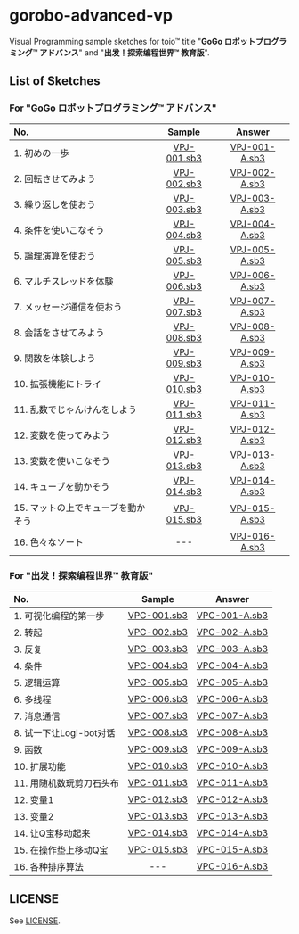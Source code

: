 # gorobo-advanced-vp

Visual Programming sample sketches for toio™ title "**GoGo ロボットプログラミング™ アドバンス**" and "**出发！探索编程世界™ 教育版**".

## List of Sketches

### For "GoGo ロボットプログラミング™ アドバンス"

|  No.  |  Sample  |  Answer  |
| :--- | :---: | :---: |
|  1. 初めの一歩  |  [VPJ-001.sb3](https://toio.github.io/toio-visual-programming/beta/?project=https://toio.github.io/gorobo-advanced-vp/sketch/JP/sample/VPJ-001.sb3)  |  [VPJ-001-A.sb3](https://toio.github.io/toio-visual-programming/beta/?project=https://toio.github.io/gorobo-advanced-vp/sketch/JP/answer/VPJ-001-A.sb3)  |
|  2. 回転させてみよう  |  [VPJ-002.sb3](https://toio.github.io/toio-visual-programming/beta/?project=https://toio.github.io/gorobo-advanced-vp/sketch/JP/sample/VPJ-002.sb3)  |  [VPJ-002-A.sb3](https://toio.github.io/toio-visual-programming/beta/?project=https://toio.github.io/gorobo-advanced-vp/sketch/JP/answer/VPJ-002-A.sb3)  |
|  3. 繰り返しを使おう  |  [VPJ-003.sb3](https://toio.github.io/toio-visual-programming/beta/?project=https://toio.github.io/gorobo-advanced-vp/sketch/JP/sample/VPJ-003.sb3)  |  [VPJ-003-A.sb3](https://toio.github.io/toio-visual-programming/beta/?project=https://toio.github.io/gorobo-advanced-vp/sketch/JP/answer/VPJ-003-A.sb3)  |
|  4. 条件を使いこなそう  |  [VPJ-004.sb3](https://toio.github.io/toio-visual-programming/beta/?project=https://toio.github.io/gorobo-advanced-vp/sketch/JP/sample/VPJ-004.sb3)  |  [VPJ-004-A.sb3](https://toio.github.io/toio-visual-programming/beta/?project=https://toio.github.io/gorobo-advanced-vp/sketch/JP/answer/VPJ-004-A.sb3)  |
|  5. 論理演算を使おう  |  [VPJ-005.sb3](https://toio.github.io/toio-visual-programming/beta/?project=https://toio.github.io/gorobo-advanced-vp/sketch/JP/sample/VPJ-005.sb3)  |  [VPJ-005-A.sb3](https://toio.github.io/toio-visual-programming/beta/?project=https://toio.github.io/gorobo-advanced-vp/sketch/JP/answer/VPJ-005-A.sb3)  |
|  6. マルチスレッドを体験  |  [VPJ-006.sb3](https://toio.github.io/toio-visual-programming/beta/?project=https://toio.github.io/gorobo-advanced-vp/sketch/JP/sample/VPJ-006.sb3)  |  [VPJ-006-A.sb3](https://toio.github.io/toio-visual-programming/beta/?project=https://toio.github.io/gorobo-advanced-vp/sketch/JP/answer/VPJ-006-A.sb3)  |
|  7. メッセージ通信を使おう  |  [VPJ-007.sb3](https://toio.github.io/toio-visual-programming/beta/?project=https://toio.github.io/gorobo-advanced-vp/sketch/JP/sample/VPJ-007.sb3)  |  [VPJ-007-A.sb3](https://toio.github.io/toio-visual-programming/beta/?project=https://toio.github.io/gorobo-advanced-vp/sketch/JP/answer/VPJ-007-A.sb3)  |
|  8. 会話をさせてみよう  |  [VPJ-008.sb3](https://toio.github.io/toio-visual-programming/beta/?project=https://toio.github.io/gorobo-advanced-vp/sketch/JP/sample/VPJ-008.sb3)  |  [VPJ-008-A.sb3](https://toio.github.io/toio-visual-programming/beta/?project=https://toio.github.io/gorobo-advanced-vp/sketch/JP/answer/VPJ-008-A.sb3)  |
|  9. 関数を体験しよう  |  [VPJ-009.sb3](https://toio.github.io/toio-visual-programming/beta/?project=https://toio.github.io/gorobo-advanced-vp/sketch/JP/sample/VPJ-009.sb3)  |  [VPJ-009-A.sb3](https://toio.github.io/toio-visual-programming/beta/?project=https://toio.github.io/gorobo-advanced-vp/sketch/JP/answer/VPJ-009-A.sb3)  |
|  10. 拡張機能にトライ  |  [VPJ-010.sb3](https://toio.github.io/toio-visual-programming/beta/?project=https://toio.github.io/gorobo-advanced-vp/sketch/JP/sample/VPJ-010.sb3)  |  [VPJ-010-A.sb3](https://toio.github.io/toio-visual-programming/beta/?project=https://toio.github.io/gorobo-advanced-vp/sketch/JP/answer/VPJ-010-A.sb3)  |
|  11. 乱数でじゃんけんをしよう  |  [VPJ-011.sb3](https://toio.github.io/toio-visual-programming/beta/?project=https://toio.github.io/gorobo-advanced-vp/sketch/JP/sample/VPJ-011.sb3)  |  [VPJ-011-A.sb3](https://toio.github.io/toio-visual-programming/beta/?project=https://toio.github.io/gorobo-advanced-vp/sketch/JP/answer/VPJ-011-A.sb3)  |
|  12. 変数を使ってみよう  |  [VPJ-012.sb3](https://toio.github.io/toio-visual-programming/beta/?project=https://toio.github.io/gorobo-advanced-vp/sketch/JP/sample/VPJ-012.sb3)  |  [VPJ-012-A.sb3](https://toio.github.io/toio-visual-programming/beta/?project=https://toio.github.io/gorobo-advanced-vp/sketch/JP/answer/VPJ-012-A.sb3)  |
|  13. 変数を使いこなそう  |  [VPJ-013.sb3](https://toio.github.io/toio-visual-programming/beta/?project=https://toio.github.io/gorobo-advanced-vp/sketch/JP/sample/VPJ-013.sb3)  |  [VPJ-013-A.sb3](https://toio.github.io/toio-visual-programming/beta/?project=https://toio.github.io/gorobo-advanced-vp/sketch/JP/answer/VPJ-013-A.sb3)  |
|  14. キューブを動かそう  |  [VPJ-014.sb3](https://toio.github.io/toio-visual-programming/beta/?project=https://toio.github.io/gorobo-advanced-vp/sketch/JP/sample/VPJ-014.sb3)  |  [VPJ-014-A.sb3](https://toio.github.io/toio-visual-programming/beta/?project=https://toio.github.io/gorobo-advanced-vp/sketch/JP/answer/VPJ-014-A.sb3)  |
|  15. マットの上でキューブを動かそう  |  [VPJ-015.sb3](https://toio.github.io/toio-visual-programming/beta/?project=https://toio.github.io/gorobo-advanced-vp/sketch/JP/sample/VPJ-015.sb3)  |  [VPJ-015-A.sb3](https://toio.github.io/toio-visual-programming/beta/?project=https://toio.github.io/gorobo-advanced-vp/sketch/JP/answer/VPJ-015-A.sb3)  |
|  16. 色々なソート  |  ---  |  [VPJ-016-A.sb3](https://toio.github.io/toio-visual-programming/beta/?project=https://toio.github.io/gorobo-advanced-vp/sketch/JP/answer/VPJ-016-A.sb3)  |

### For "出发！探索编程世界™ 教育版"


|  No.  |  Sample  |  Answer  |
| :--- | :---: | :---: |
|  1. 可视化编程的第一步  |  [VPC-001.sb3](https://toio.github.io/toio-visual-programming/c/?project=https://toio.github.io/gorobo-advanced-vp/sketch/CN/sample/VPC-001.sb3)  |  [VPC-001-A.sb3](https://toio.github.io/toio-visual-programming/c/?project=https://toio.github.io/gorobo-advanced-vp/sketch/CN/answer/VPC-001-A.sb3)  |
|  2. 转起  |  [VPC-002.sb3](https://toio.github.io/toio-visual-programming/c/?project=https://toio.github.io/gorobo-advanced-vp/sketch/CN/sample/VPC-002.sb3)  |  [VPC-002-A.sb3](https://toio.github.io/toio-visual-programming/c/?project=https://toio.github.io/gorobo-advanced-vp/sketch/CN/answer/VPC-002-A.sb3)  |
|  3. 反复  |  [VPC-003.sb3](https://toio.github.io/toio-visual-programming/c/?project=https://toio.github.io/gorobo-advanced-vp/sketch/CN/sample/VPC-003.sb3)  |  [VPC-003-A.sb3](https://toio.github.io/toio-visual-programming/c/?project=https://toio.github.io/gorobo-advanced-vp/sketch/CN/answer/VPC-003-A.sb3)  |
|  4. 条件  |  [VPC-004.sb3](https://toio.github.io/toio-visual-programming/c/?project=https://toio.github.io/gorobo-advanced-vp/sketch/CN/sample/VPC-004.sb3)  |  [VPC-004-A.sb3](https://toio.github.io/toio-visual-programming/c/?project=https://toio.github.io/gorobo-advanced-vp/sketch/CN/answer/VPC-004-A.sb3)  |
|  5. 逻辑运算  |  [VPC-005.sb3](https://toio.github.io/toio-visual-programming/c/?project=https://toio.github.io/gorobo-advanced-vp/sketch/CN/sample/VPC-005.sb3)  |  [VPC-005-A.sb3](https://toio.github.io/toio-visual-programming/c/?project=https://toio.github.io/gorobo-advanced-vp/sketch/CN/answer/VPC-005-A.sb3)  |
|  6. 多线程  |  [VPC-006.sb3](https://toio.github.io/toio-visual-programming/c/?project=https://toio.github.io/gorobo-advanced-vp/sketch/CN/sample/VPC-006.sb3)  |  [VPC-006-A.sb3](https://toio.github.io/toio-visual-programming/c/?project=https://toio.github.io/gorobo-advanced-vp/sketch/CN/answer/VPC-006-A.sb3)  |
|  7. 消息通信  |  [VPC-007.sb3](https://toio.github.io/toio-visual-programming/c/?project=https://toio.github.io/gorobo-advanced-vp/sketch/CN/sample/VPC-007.sb3)  |  [VPC-007-A.sb3](https://toio.github.io/toio-visual-programming/c/?project=https://toio.github.io/gorobo-advanced-vp/sketch/CN/answer/VPC-007-A.sb3)  |
|  8. 试一下让Logi-bot对话  |  [VPC-008.sb3](https://toio.github.io/toio-visual-programming/c/?project=https://toio.github.io/gorobo-advanced-vp/sketch/CN/sample/VPC-008.sb3)  |  [VPC-008-A.sb3](https://toio.github.io/toio-visual-programming/c/?project=https://toio.github.io/gorobo-advanced-vp/sketch/CN/answer/VPC-008-A.sb3)  |
|  9. 函数  |  [VPC-009.sb3](https://toio.github.io/toio-visual-programming/c/?project=https://toio.github.io/gorobo-advanced-vp/sketch/CN/sample/VPC-009.sb3)  |  [VPC-009-A.sb3](https://toio.github.io/toio-visual-programming/c/?project=https://toio.github.io/gorobo-advanced-vp/sketch/CN/answer/VPC-009-A.sb3)  |
|  10. 扩展功能  |  [VPC-010.sb3](https://toio.github.io/toio-visual-programming/c/?project=https://toio.github.io/gorobo-advanced-vp/sketch/CN/sample/VPC-010.sb3)  |  [VPC-010-A.sb3](https://toio.github.io/toio-visual-programming/c/?project=https://toio.github.io/gorobo-advanced-vp/sketch/CN/answer/VPC-010-A.sb3)  |
|  11. 用随机数玩剪刀石头布  |  [VPC-011.sb3](https://toio.github.io/toio-visual-programming/c/?project=https://toio.github.io/gorobo-advanced-vp/sketch/CN/sample/VPC-011.sb3)  |  [VPC-011-A.sb3](https://toio.github.io/toio-visual-programming/c/?project=https://toio.github.io/gorobo-advanced-vp/sketch/CN/answer/VPC-011-A.sb3)  |
|  12. 变量1  |  [VPC-012.sb3](https://toio.github.io/toio-visual-programming/c/?project=https://toio.github.io/gorobo-advanced-vp/sketch/CN/sample/VPC-012.sb3)  |  [VPC-012-A.sb3](https://toio.github.io/toio-visual-programming/c/?project=https://toio.github.io/gorobo-advanced-vp/sketch/CN/answer/VPC-012-A.sb3)  |
|  13. 变量2  |  [VPC-013.sb3](https://toio.github.io/toio-visual-programming/c/?project=https://toio.github.io/gorobo-advanced-vp/sketch/CN/sample/VPC-013.sb3)  |  [VPC-013-A.sb3](https://toio.github.io/toio-visual-programming/c/?project=https://toio.github.io/gorobo-advanced-vp/sketch/CN/answer/VPC-013-A.sb3)  |
|  14. 让Q宝移动起来  |  [VPC-014.sb3](https://toio.github.io/toio-visual-programming/c/?project=https://toio.github.io/gorobo-advanced-vp/sketch/CN/sample/VPC-014.sb3)  |  [VPC-014-A.sb3](https://toio.github.io/toio-visual-programming/c/?project=https://toio.github.io/gorobo-advanced-vp/sketch/CN/answer/VPC-014-A.sb3)  |
|  15. 在操作垫上移动Q宝  |  [VPC-015.sb3](https://toio.github.io/toio-visual-programming/c/?project=https://toio.github.io/gorobo-advanced-vp/sketch/CN/sample/VPC-015.sb3)  |  [VPC-015-A.sb3](https://toio.github.io/toio-visual-programming/c/?project=https://toio.github.io/gorobo-advanced-vp/sketch/CN/answer/VPC-015-A.sb3)  |
|  16. 各种排序算法  |  ---  |  [VPC-016-A.sb3](https://toio.github.io/toio-visual-programming/c/?project=https://toio.github.io/gorobo-advanced-vp/sketch/CN/answer/VPC-016-A.sb3)  |


## LICENSE

See [LICENSE](./LICENSE).